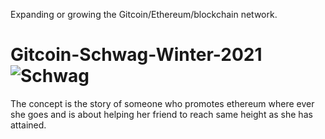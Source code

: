 Expanding or growing the Gitcoin/Ethereum/blockchain network.

# Gitcoin-Schwag-Winter-2021![Schwag](https://user-images.githubusercontent.com/65724764/143494731-d672ab95-a9de-40ff-b4ae-78c099ed1dcd.png)

The concept is the story of someone who promotes ethereum where ever she goes and is about helping her friend  to reach same height as she has attained.

